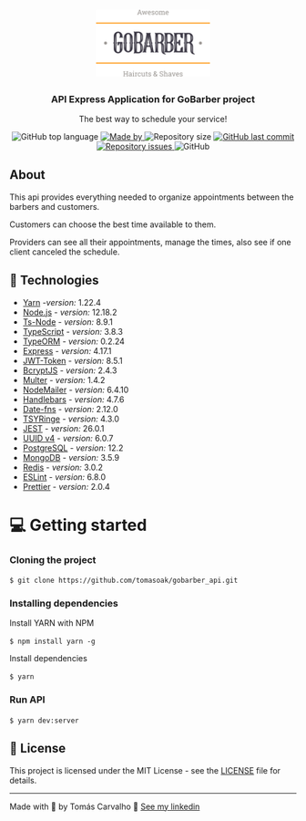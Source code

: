 <h1 align="center">
  <img alt="Logo" src="logo.svg" width="200px">
</h1>

<h3 align="center">
  API Express Application for GoBarber project
</h3>

<p align="center">The best way to schedule your service!</p>

<p align="center">
  <img alt="GitHub top language" src="https://img.shields.io/github/languages/top/tomasoak/gobarber-api?color=%23FF9000">

  <a href="https://www.linkedin.com/in/tomas-carvalho/" target="_blank" rel="noopener noreferrer">
    <img alt="Made by" src="https://img.shields.io/badge/made%20by-tomas%20carvalho-%23FF9000">
  </a>

  <img alt="Repository size" src="https://img.shields.io/github/repo-size/tomasoak/gobarber_api?color=%23FF9000">

  <a href="https://github.com/tomasoak/gobarber_api/commits/master">
    <img alt="GitHub last commit" src="https://img.shields.io/github/last-commit/tomasoak/gobarber_api?color=%23FF9000">
  </a>

  <a href="https://github.com/tomasoak/gobarber_api/issues">
    <img alt="Repository issues" src="https://img.shields.io/github/issues/tomasoak/gobarber_api?color=%23FF9000">
  </a>

  <img alt="GitHub" src="https://img.shields.io/github/license/tomasoak/gobarber_api?color=%23FF9000">
</p>


## About

This api provides everything needed to organize appointments between the barbers and customers.

Customers can choose the best time available to them.

Providers can see all their appointments, manage the times, also see if one client canceled the schedule.


## :rocket: Technologies

- [Yarn](https://classic.yarnpkg.com/lang/en/) -*version:* 1.22.4
- [Node.js](https://nodejs.org/en/) - *version:* 12.18.2
- [Ts-Node](https://github.com/TypeStrong/ts-node) - *version:* 8.9.1
- [TypeScript](https://www.typescriptlang.org/) - *version:* 3.8.3
- [TypeORM](https://typeorm.io/#/) - *version:* 0.2.24
- [Express](https://expressjs.com/pt-br/) - *version:* 4.17.1
- [JWT-Token](https://jwt.io/) - *version:* 8.5.1
- [BcryptJS](https://www.npmjs.com/package/bcryptjs) - *version:* 2.4.3
- [Multer](https://github.com/expressjs/multer) - *version:* 1.4.2
- [NodeMailer](https://nodemailer.com/about/) - *version:* 6.4.10
- [Handlebars](https://handlebarsjs.com/) - *version:* 4.7.6
- [Date-fns](https://date-fns.org/) - *version:* 2.12.0
- [TSYRinge](https://github.com/microsoft/tsyringe) - *version:* 4.3.0
- [JEST](https://jestjs.io/) - *version:* 26.0.1
- [UUID v4](https://github.com/thenativeweb/uuidv4/) - *version:* 6.0.7
- [PostgreSQL](https://www.postgresql.org/) - *version:* 12.2
- [MongoDB](https://www.mongodb.com/) - *version:* 3.5.9
- [Redis](https://redis.io/) - *version:* 3.0.2
- [ESLint](https://eslint.org/) - *version:* 6.8.0
- [Prettier](https://prettier.io/) - *version:* 2.0.4


# :computer: Getting started

### Cloning the project

``` $ git clone https://github.com/tomasoak/gobarber_api.git ```

### Installing dependencies

Install YARN with NPM

``` $ npm install yarn -g ```

Install dependencies

``` $ yarn ```

### Run API

``` $ yarn dev:server ```


## 📝 License

This project is licensed under the MIT License - see the [LICENSE](LICENSE) file for details.

---

Made with 💜 by Tomás Carvalho 👋 [See my linkedin](https://www.linkedin.com/in/tomas-carvalho/)
